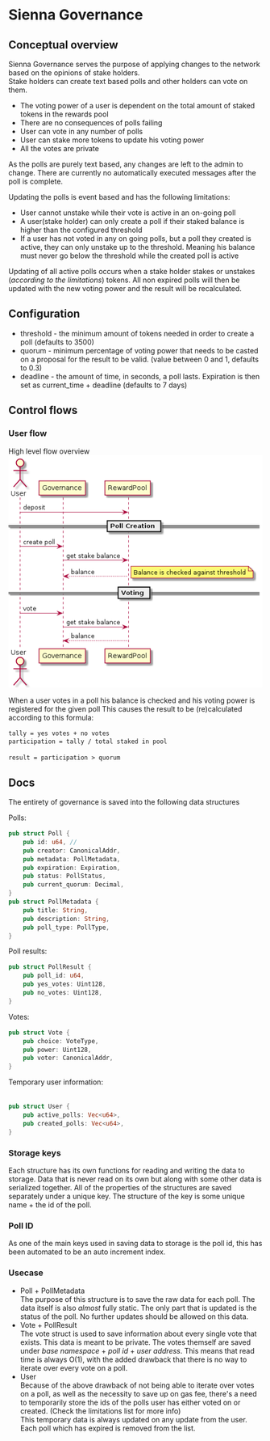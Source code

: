 # Sienna Governance
  
## Conceptual overview
Sienna Governance serves the purpose of applying changes to the network based on the opinions of stake holders.  
Stake holders can create text based polls and other holders can vote on them.  
      
* The voting power of a user is dependent on the total amount of staked tokens in the rewards pool
* There are no consequences of polls failing
* User can vote in any number of polls  
* User can stake more tokens to update his voting power
* All the votes are private
  
As the polls are purely text based, any changes are left to the admin to change. There are currently no automatically executed messages after the poll is complete.  
   
Updating the polls is event based and has the following limitations: 
- User cannot unstake while their vote is active in an on-going poll
- A user(stake holder) can only create a poll if their staked balance is higher than the configured threshold
- If a user has not voted in any on going polls, but a poll they created is active, they can only unstake up to the threshold. Meaning his balance must never go below the threshold while the created poll is active

Updating of all active polls occurs when a stake holder stakes or unstakes (*according to the limitations*) tokens. All non expired polls will then be updated with the new voting power and the result will be recalculated. 
## Configuration
* threshold - the minimum amount of tokens needed in order to create a poll (defaults to 3500)
* quorum - minimum percentage of voting power that needs to be casted on a proposal for the result to be valid. (value between 0 and 1, defaults to 0.3)
* deadline - the amount of time, in seconds, a poll lasts. Expiration is then set as current_time + deadline (defaults to 7 days)

## Control flows
### User flow  
High level flow overview
![high level overview](../doc/gov_high_flow.png)  

When a user votes in a poll his balance is checked and his voting power is registered for the given poll
This causes the result to be (re)calculated according to this formula:
```
tally = yes votes + no votes
participation = tally / total staked in pool

result = participation > quorum
```
## Docs  
The entirety of governance is saved into the following data structures  
  
Polls: 
```rust
pub struct Poll {
    pub id: u64, //
    pub creator: CanonicalAddr,
    pub metadata: PollMetadata,
    pub expiration: Expiration,
    pub status: PollStatus,
    pub current_quorum: Decimal,
}
pub struct PollMetadata {
    pub title: String,
    pub description: String,
    pub poll_type: PollType,
}
```
Poll results: 
```rust
pub struct PollResult {
    pub poll_id: u64,
    pub yes_votes: Uint128,
    pub no_votes: Uint128,
}
```

Votes: 
```rust
pub struct Vote {
    pub choice: VoteType,
    pub power: Uint128,
    pub voter: CanonicalAddr,
}
```

Temporary user information:
```rust

pub struct User {
    pub active_polls: Vec<u64>,
    pub created_polls: Vec<u64>,
}
```
### Storage keys 
Each structure has its own functions for reading and writing the data to storage. Data that is never read on its own but along with some other data is serialized together. 
All of the properties of the structures are saved separately under a unique key. The structure of the key is some unique name + the id of the poll.   
### Poll ID
As one of the main keys used in saving data to storage is the poll id, this has been automated to be an auto increment index. 
### Usecase
- Poll  + PollMetadata  
The purpose of this structure is to save the raw data for each poll. The data itself is also *almost* fully static. The only part that is updated is the status of the poll. No further updates should be allowed on this data. 
- Vote + PollResult  
The vote struct is used to save information about every single vote that exists. This data is meant to be private. The votes themself are saved under *base namespace* + *poll id* + *user address*. This means that read time is always O(1), with the added drawback that there is no way to iterate over every vote on a poll.  
- User  
Because of the above drawback of not being able to iterate over votes on a poll, as well as the necessity to save up on gas fee, there's a need to temporarily store the ids of the polls user has either voted on or created. (Check the limitations list for more info)  
This temporary data is always updated on any update from the user. Each poll which has expired is removed from the list. 